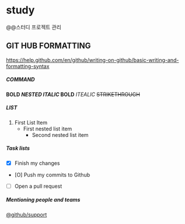 # study
@@스터디 프로젝트 관리

## GIT HUB FORMATTING
https://help.github.com/en/github/writing-on-github/basic-writing-and-formatting-syntax

##### COMMAND

**BOLD _NESTED ITALIC_ BOLD**
*ITEALIC*
~~STRIKETHROUGH~~

##### LIST
1. First List Item
   - First nested list item
     - Second nested list item

##### Task lists
- [x] Finish my changes
- [O]  Push my commits to Github
- [ ]  Open a pull request

##### Mentioning people and teams
[@github/support](www.naver.com "NAVER")
